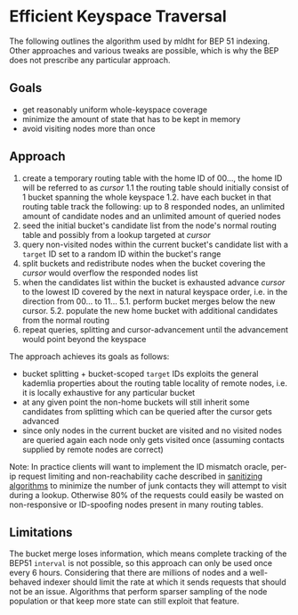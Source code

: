 # Efficient Keyspace Traversal


The following outlines the algorithm used by mldht for BEP 51 indexing. Other approaches and various tweaks are possible, which is why the BEP does not prescribe any particular approach.


## Goals


* get reasonably uniform whole-keyspace coverage
* minimize the amount of state that has to be kept in memory
* avoid visiting nodes more than once

## Approach


1. create a temporary routing table with the home ID of 00..., the home ID will be referred to as *cursor*
1.1 the routing table should initially consist of 1 bucket spanning the whole keyspace
1.2. have each bucket in that routing table track the following: up to 8 responded nodes, an unlimited amount of candidate nodes and an unlimited amount of queried nodes
2. seed the initial bucket's candidate list from the node's normal routing table and possibly from a lookup targeted at *cursor*
3. query non-visited nodes within the current bucket's candidate list with a `target` ID set to a random ID within the bucket's range
4. split buckets and redistribute nodes when the bucket covering the *cursor* would overflow the responded nodes list
5. when the candidates list within the bucket is exhausted advance *cursor* to the lowest ID covered by the next in natural keyspace order, i.e. in the direction from 00... to 11...
5.1. perform bucket merges below the new cursor.
5.2. populate the new home bucket with additional candidates from the normal routing 
6. repeat queries, splitting and cursor-advancement until the advancement would point beyond the keyspace


The approach achieves its goals as follows:
* bucket splitting + bucket-scoped `target` IDs exploits the general kademlia properties about the routing table locality of remote nodes, i.e. it is locally exhaustive for any particular bucket
* at any given point the non-home buckets will still inherit some candidates from splitting which can be queried after the cursor gets advanced
* since only nodes in the current bucket are visited and no visited nodes are queried again each node only gets visited once (assuming contacts supplied by remote nodes are correct)

Note: In practice clients will want to implement  the ID mismatch oracle, per-ip request limiting and non-reachability cache described in [sanitizing algorithms](sanitizing-algorithms.rst) to minimize the number of junk contacts they will attempt to visit during a lookup. Otherwise 80% of the requests could easily be wasted on non-responsive or ID-spoofing nodes present in many routing tables. 

## Limitations


The bucket merge loses information, which means complete tracking of the BEP51 ``interval`` is not possible, so this approach can only be used once every 6 hours. Considering that there are millions of nodes and a well-behaved indexer should limit the rate at which it sends requests that should not be an issue.
Algorithms that perform sparser sampling of the node population or that keep more state can still exploit that feature. 